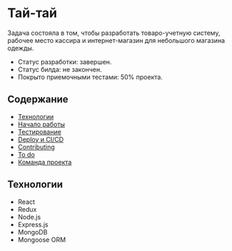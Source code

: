 # Тай-тай
Задача состояла в том, чтобы разработать товаро-учетную систему, рабочее место кассира и интернет-магазин для небольшого магазина одежды.
- Статус разработки: завершен.
- Статус билда: не закончен.
- Покрыто приемочными тестами: 50% проекта.

## Содержание
- [Технологии](#технологии)
- [Начало работы](#начало-работы)
- [Тестирование](#тестирование)
- [Deploy и CI/CD](#deploy-и-ci/cd)
- [Contributing](#contributing)
- [To do](#to-do)
- [Команда проекта](#команда-проекта)


## Технологии
- React
- Redux 
- Node.js
- Express.js
- MongoDB
- Mongoose ORM
